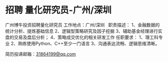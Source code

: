 # 招聘 量化研究员-广州/深圳

广州博牛投资招聘量化研究员
工作地点：广州/深圳
 
职责描述：
1、金融数据的统计分析、提炼基础信息
2、逻辑型策略研究及因子挖掘
3、辅助基金经理进行实盘的交易及盘后分析；
4、策略成交优化的相关研发工作
任职要求：
1、理工科专业
2、熟练使用Python、C++至少一门语言
3、沟通表达流畅、逻辑思维清晰。

简历投递邮箱：31864199@qq.com